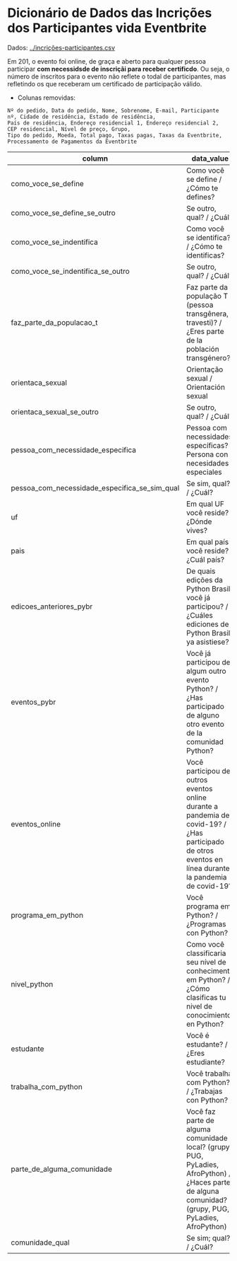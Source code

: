 # Dicionário de Dados das Incrições dos Participantes vida Eventbrite 

Dados: [../incrições-participantes.csv](../incrições-participantes)

Em 201, o evento foi online, de graça e aberto para qualquer pessoa participar **com necessidsde de inscriçãi para receber certificdo**. Ou seja, o número de inscritos para o evento não reflete o todal de participantes, mas refletindo os que receberam um certificado de participação válido.

- Colunas removidas:
```
Nº do pedido, Data do pedido, Nome, Sobrenome, E-mail, Participante nº, Cidade de residência, Estado de residência,
País de residência, Endereço residencial 1, Endereço residencial 2, CEP residencial, Nível de preço, Grupo,
Tipo do pedido, Moeda, Total pago, Taxas pagas, Taxas da Eventbrite, Processamento de Pagamentos da Eventbrite
```

| column                                        | data_value                                                                                                                                             |
|-----------------------------------------------|--------------------------------------------------------------------------------------------------------------------------------------------------------|
| como_voce_se_define                           | Como você se define / ¿Cómo te defines?                                                                                                                |
| como_voce_se_define_se_outro                  | Se outro, qual? / ¿Cuál?                                                                                                                               |
| como_voce_se_indentifica                      | Como você se identifica? / ¿Cómo te identificas?                                                                                                       |
| como_voce_se_indentifica_se_outro             | Se outro, qual? / ¿Cuál?                                                                                                                               |
| faz_parte_da_populacao_t                      | Faz parte da população T (pessoa transgênera, travesti)? / ¿Eres parte de la población transgénero?                                                    |
| orientaca_sexual                              | Orientação sexual / Orientación sexual                                                                                                                 |
| orientaca_sexual_se_outro                     | Se outro, qual? / ¿Cuál?                                                                                                                               |
| pessoa_com_necessidade_especifica             | Pessoa com necessidades específicas? / Persona con necesidades especiales                                                                              |
| pessoa_com_necessidade_especifica_se_sim_qual | Se sim, qual? / ¿Cuál?                                                                                                                                 |
| uf                                            | Em qual UF você reside? / ¿Dónde vives?                                                                                                                |
| pais                                          | Em qual país você reside? / ¿Cuál país?                                                                                                                |
| edicoes_anteriores_pybr                       | De quais edições da Python Brasil você já participou? / ¿Cuáles ediciones de Python Brasil ya asistiese?                                               |
| eventos_pybr                                  | Você já participou de algum outro evento Python? / ¿Has participado de alguno otro evento de la comunidad Python?                                      |
| eventos_online                                | Você participou de outros eventos online durante a pandemia de covid-19? / ¿Has participado de otros eventos en línea durante la pandemia de covid-19? |
| programa_em_python                            | Você programa em Python? / ¿Programas con Python?                                                                                                      |
| nivel_python                                  | Como você classificaria seu nível de conhecimento em Python? / ¿Cómo clasificas tu nivel de conocimiento en Python?                                    |
| estudante                                     | Você é estudante? / ¿Eres estudiante?                                                                                                                  |
| trabalha_com_python                           | Você trabalha com Python? / ¿Trabajas con Python?                                                                                                      |
| parte_de_alguma_comunidade                    | Você faz parte de alguma comunidade local? (grupy, PUG, PyLadies, AfroPython) / ¿Haces parte de alguna comunidad? (grupy, PUG, PyLadies, AfroPython)   |
| comunidade_qual                               | Se sim; qual? / ¿Cuál?                                                                                                                                 |